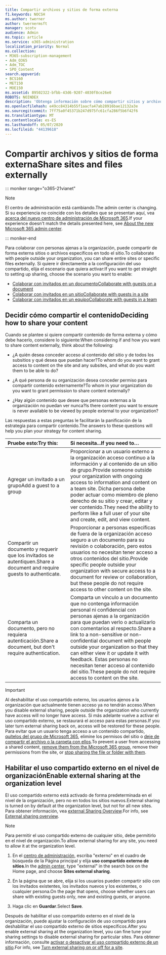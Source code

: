 ```yaml
---
title: Compartir archivos y sitios de forma externa
f1.keywords: NOCSH
ms.author: twerner
author: twernermsft
manager: scotv
audience: Admin
ms.topic: article
ms.service: o365-administration
localization_priority: Normal
ms.collection:
- M365-subscription-management
- Adm_O365
- Adm_TOC
- SPO_Content
search.appverid:
- BCS160
- MET150
- MOE150
ms.assetid: 89502322-bfbb-43d6-9207-4030f8ce26e0
ROBOTS: NOINDEX
description: 'Obtenga información sobre cómo compartir sitios y archivos con personas de fuera de la organización. '
ms.openlocfilehash: e49cc84314b55f1aacfa47ab28916bae12132a3e
ms.sourcegitcommit: 7ff75a0f45371b247d975fc61cfa286f5b6f42f6
ms.translationtype: MT
ms.contentlocale: es-ES
ms.lasthandoff: 05/07/2020
ms.locfileid: "44139618"
---
```

# <a name="share-sites-and-files-externally"></a><span data-ttu-id="b017a-103">Compartir archivos y sitios de forma externa</span><span class="sxs-lookup"><span data-stu-id="b017a-103">Share sites and files externally</span></span>

::: moniker range="o365-21vianet"

> [!NOTE]
> <span data-ttu-id="b017a-104">El centro de administración está cambiando.</span><span class="sxs-lookup"><span data-stu-id="b017a-104">The admin center is changing.</span></span> <span data-ttu-id="b017a-105">Si su experiencia no coincide con los detalles que se presentan aquí, vea [acerca del nuevo centro de administración de Microsoft 365](https://docs.microsoft.com/microsoft-365/admin/microsoft-365-admin-center-preview?view=o365-21vianet).</span><span class="sxs-lookup"><span data-stu-id="b017a-105">If your experience doesn't match the details presented here, see [About the new Microsoft 365 admin center](https://docs.microsoft.com/microsoft-365/admin/microsoft-365-admin-center-preview?view=o365-21vianet).</span></span>

::: moniker-end

<span data-ttu-id="b017a-106">Para colaborar con personas ajenas a la organización, puede compartir de forma externa sitios o archivos específicos en todo el sitio.</span><span class="sxs-lookup"><span data-stu-id="b017a-106">To collaborate with people outside your organization, you can share entire sites or specific files externally.</span></span> <span data-ttu-id="b017a-107">Si quiere ir directamente a la configuración del uso compartido, elija el escenario que quiera activar:</span><span class="sxs-lookup"><span data-stu-id="b017a-107">If you want to get straight to setting up sharing, choose the scenario you want to enable:</span></span>

- [<span data-ttu-id="b017a-108">Colaborar con invitados en un documento</span><span class="sxs-lookup"><span data-stu-id="b017a-108">Collaborate with guests on a document</span></span>](../../solutions/collaborate-on-documents.md)
- [<span data-ttu-id="b017a-109">Colaborar con invitados en un sitio</span><span class="sxs-lookup"><span data-stu-id="b017a-109">Collaborate with guests in a site</span></span>](../../solutions/collaborate-in-site.md)
- [<span data-ttu-id="b017a-110">Colaborar con invitados en un equipo</span><span class="sxs-lookup"><span data-stu-id="b017a-110">Collaborate with guests in a team</span></span>](../../solutions/collaborate-as-team.md)
  
## <a name="deciding-how-to-share-your-content"></a><span data-ttu-id="b017a-111">Decidir cómo compartir el contenido</span><span class="sxs-lookup"><span data-stu-id="b017a-111">Deciding how to share your content</span></span>

<span data-ttu-id="b017a-112">Cuando se plantee si quiere compartir contenido de forma externa y cómo debe hacerlo, considere lo siguiente:</span><span class="sxs-lookup"><span data-stu-id="b017a-112">When considering if and how you want to share content externally, think about the following:</span></span>
  
- <span data-ttu-id="b017a-113">¿A quién desea conceder acceso al contenido del sitio y de todos los subsitios y qué desea que puedan hacer?</span><span class="sxs-lookup"><span data-stu-id="b017a-113">To whom do you want to grant access to content on the site and any subsites, and what do you want them to be able to do?</span></span>
    
- <span data-ttu-id="b017a-114">¿A qué persona de su organización desea conceder permiso para compartir contenido externamente?</span><span class="sxs-lookup"><span data-stu-id="b017a-114">To whom in your organization do you want to grant permission to share content externally?</span></span> 
    
- <span data-ttu-id="b017a-115">¿Hay algún contenido que desee que personas externas a la organización no puedan ver nunca?</span><span class="sxs-lookup"><span data-stu-id="b017a-115">Is there content you want to ensure is never available to be viewed by people external to your organization?</span></span>
    
<span data-ttu-id="b017a-116">Las respuestas a estas preguntas le facilitarán la panificación de la estrategia para compartir contenido.</span><span class="sxs-lookup"><span data-stu-id="b017a-116">The answers to these questions will help you plan your strategy for content sharing.</span></span>
  
|<span data-ttu-id="b017a-117">**Pruebe esto:**</span><span class="sxs-lookup"><span data-stu-id="b017a-117">**Try this:**</span></span>|<span data-ttu-id="b017a-118">**Si necesita...**</span><span class="sxs-lookup"><span data-stu-id="b017a-118">**If you need to…**</span></span>|
|:-----|:-----|
|<span data-ttu-id="b017a-119">Agregar un invitado a un grupo</span><span class="sxs-lookup"><span data-stu-id="b017a-119">Add a guest to a group</span></span>  <br/> |<span data-ttu-id="b017a-120">Proporcionar a un usuario externo a la organización acceso continuo a la información y al contenido de un sitio de grupo.</span><span class="sxs-lookup"><span data-stu-id="b017a-120">Provide someone outside your organization with ongoing access to information and content on a team site.</span></span> <span data-ttu-id="b017a-121">Dicha persona debe poder actuar como miembro de pleno derecho de su sitio y crear, editar y ver contenido.</span><span class="sxs-lookup"><span data-stu-id="b017a-121">They need the ability to perform like a full user of your site and create, edit, and view content.</span></span>  <br/> |
|<span data-ttu-id="b017a-122">Compartir un documento y requerir que los invitados se autentiquen.</span><span class="sxs-lookup"><span data-stu-id="b017a-122">Share a document and require guests to authenticate.</span></span>  <br/> |<span data-ttu-id="b017a-123">Proporcionar a personas específicas de fuera de la organización acceso seguro a un documento para su revisión o colaboración, pero estos usuarios no necesitan tener acceso a otros contenidos del sitio.</span><span class="sxs-lookup"><span data-stu-id="b017a-123">Provide specific people outside your organization with secure access to a document for review or collaboration, but these people do not require access to other content on the site.</span></span>  <br/> |
|<span data-ttu-id="b017a-124">Comparta un documento, pero no requiera autenticación.</span><span class="sxs-lookup"><span data-stu-id="b017a-124">Share a document, but don't require authentication.</span></span>  <br/> |<span data-ttu-id="b017a-125">Comparta un vínculo a un documento que no contenga información personal ni confidencial con personas ajenas a la organización para que puedan verlo o actualizarlo con comentarios al respecto.</span><span class="sxs-lookup"><span data-stu-id="b017a-125">Share a link to a non-sensitive or non-confidential document with people outside your organization so that they can either view it or update it with feedback.</span></span> <span data-ttu-id="b017a-126">Estas personas no necesitan tener acceso al contenido del sitio.</span><span class="sxs-lookup"><span data-stu-id="b017a-126">These people do not require access to content on the site.</span></span>  <br/> |
   
> [!IMPORTANT]
> <span data-ttu-id="b017a-127">Al deshabilitar el uso compartido externo, los usuarios ajenos a la organización que actualmente tienen acceso ya no tendrán acceso.</span><span class="sxs-lookup"><span data-stu-id="b017a-127">When you disable external sharing, people outside the organization who currently have access will no longer have access.</span></span> <span data-ttu-id="b017a-128">Si más adelante vuelve a activar el uso compartido externo, se restaurará el acceso para estas personas.</span><span class="sxs-lookup"><span data-stu-id="b017a-128">If you later turn external sharing back on, access will be restored for these people.</span></span> <span data-ttu-id="b017a-129">Para evitar que un usuario tenga acceso a un contenido compartido, [quítelos del grupo de Microsoft 365](/office365/admin/create-groups/add-or-remove-members-from-groups), elimine los permisos del sitio o [deje de compartir el archivo o la carpeta con ellos](https://support.office.com/article/0a36470f-d7fe-40a0-bd74-0ac6c1e13323).</span><span class="sxs-lookup"><span data-stu-id="b017a-129">To prevent a user from accessing a shared content, [remove them from the Microsoft 365 group](/office365/admin/create-groups/add-or-remove-members-from-groups), remove their permissions from the site, or [stop sharing the file or folder with them](https://support.office.com/article/0a36470f-d7fe-40a0-bd74-0ac6c1e13323).</span></span> 
  
## <a name="enable-external-sharing-at-the-organization-level"></a><span data-ttu-id="b017a-130">Habilitar el uso compartido externo en el nivel de organización</span><span class="sxs-lookup"><span data-stu-id="b017a-130">Enable external sharing at the organization level</span></span>

<span data-ttu-id="b017a-131">El uso compartido externo está activado de forma predeterminada en el nivel de la organización, pero no en todos los sitios nuevos.</span><span class="sxs-lookup"><span data-stu-id="b017a-131">External sharing is turned on by default at the organization level, but not for all new sites.</span></span> <span data-ttu-id="b017a-132">Para obtener información, vea [external Sharing Overview](/sharepoint/external-sharing-overview).</span><span class="sxs-lookup"><span data-stu-id="b017a-132">For info, see [External sharing overview](/sharepoint/external-sharing-overview).</span></span> 

> [!NOTE]
>  <span data-ttu-id="b017a-133">Para permitir el uso compartido externo de cualquier sitio, debe permitirlo en el nivel de organización.</span><span class="sxs-lookup"><span data-stu-id="b017a-133">To allow external sharing for any site, you need to allow it at the organization level.</span></span> 
  
1. <span data-ttu-id="b017a-134">En el [centro de administración](https://go.microsoft.com/fwlink/p/?linkid=2024339), escriba "externo" en el cuadro de búsqueda de la Página principal y elija **uso compartido externo de sitios**.</span><span class="sxs-lookup"><span data-stu-id="b017a-134">In the [admin center](https://go.microsoft.com/fwlink/p/?linkid=2024339), type "external" in the search box on the Home page, and choose **Sites external sharing**.</span></span>
  
2. <span data-ttu-id="b017a-135">En la página que se abre, elija si los usuarios pueden compartir sólo con los invitados existentes, los invitados nuevos y los existentes, o cualquier persona.</span><span class="sxs-lookup"><span data-stu-id="b017a-135">On the page that opens, choose whether users can share with existing guests only, new and existing guests, or anyone.</span></span> 
    
3. <span data-ttu-id="b017a-136">Haga clic en **Guardar**.</span><span class="sxs-lookup"><span data-stu-id="b017a-136">Select **Save**.</span></span>
    
<span data-ttu-id="b017a-137">Después de habilitar el uso compartido externo en el nivel de la organización, puede ajustar la configuración de uso compartido para deshabilitar el uso compartido externo de sitios específicos.</span><span class="sxs-lookup"><span data-stu-id="b017a-137">After you enable external sharing at the organization level, you can fine tune your sharing settings to disable external sharing for particular sites.</span></span> <span data-ttu-id="b017a-138">Para obtener información, consulte [activar o desactivar el uso compartido externo de un sitio](/sharepoint/change-external-sharing-site).</span><span class="sxs-lookup"><span data-stu-id="b017a-138">For info, see [Turn external sharing on or off for a site](/sharepoint/change-external-sharing-site).</span></span>
  

  

    

